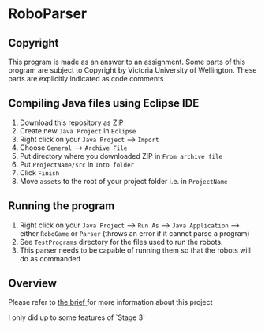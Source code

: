 # RoboParser

## Copyright

This program is made as an answer to an assignment. Some parts of this program are subject to Copyright by Victoria University of Wellington. These parts are explicitly indicated as code comments

## Compiling Java files using Eclipse IDE

1. Download this repository as ZIP
2. Create new `Java Project` in `Eclipse`
3. Right click on your `Java Project` --> `Import`
4. Choose `General` --> `Archive File`
5. Put directory where you downloaded ZIP in `From archive file`
6. Put `ProjectName/src` in `Into folder`
7. Click `Finish`
8. Move `assets` to the root of your project folder i.e. in `ProjectName`

## Running the program

1. Right click on your `Java Project` --> `Run As` --> `Java Application` --> either `RoboGame` or `Parser` (throws an error if it cannot parse a program)
2. See `TestPrograms` directory for the files used to run the robots.
3. This parser needs to be capable of running them so that the robots will do as commanded 

## Overview

Please refer to <a href='https://github.com/rjperez94/RoboParser/blob/master/brief.pdf'> the brief </a> for more information about this project

<p> I only did up to some features of `Stage 3`
